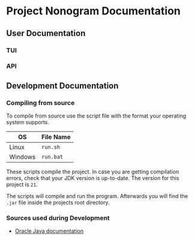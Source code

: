 # Project Nonogram Documentation

## User Documentation

### TUI

### API

## Development Documentation

### Compiling from source

To compile from source use the script file with the format your operating system supports.

| OS      | File Name |
| ------- | --------- |
| Linux   | `run.sh`  |
| Windows | `run.bat` |

These scripts compile the project.
In case you are getting compilation errors, check that your JDK version is up-to-date.
The version for this project is `21`.

The scripts will compile and run the program.
Afterwards you will find the `.jar` file inside the projects root directory.

### Sources used during Development

- [Oracle Java documentation](https://docs.oracle.com/en/java/javase/22/)

